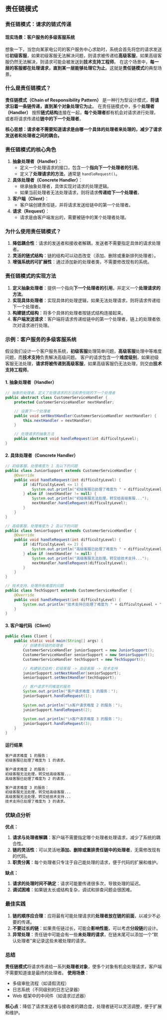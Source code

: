## 责任链模式

### 责任链模式：请求的链式传递

#### 现实场景：客户服务的多级客服系统

想象一下，当您向某家电公司的客户服务中心求助时，系统会首先将您的请求发送给**初级客服**，如果初级客服无法解决问题，则请求被传递给**高级客服**，如果高级客服仍然无法解决，则请求可能会被发送到**技术支持工程师**。
在这个场景中，**每一层的客服都在处理请求，直到某一层能够处理它为止**。这就是**责任链模式**的典型场景。

### 什么是责任链模式？

**责任链模式（Chain of Responsibility Pattern）** 是一种行为型设计模式，**将请求沿着一条链传递，直到某个对象处理它为止**。
在责任链模式中，多个**处理者（Handler）** 按照**链式结构**连接在一起，**每个处理者**都有机会对请求进行处理，或者将请求传递给**链中的下一个处理者**。

**核心思想：请求者不需要知道请求是由哪一个具体的处理者来处理的，减少了请求发送者和处理者之间的耦合。**

### 责任链模式的核心角色

1. **抽象处理者（Handler）**：
    - 定义一个处理请求的接口，包含一个**指向下一个处理者的引用**。
    - 定义了**处理请求的方法**，通常是 `handleRequest()`。
2. **具体处理者（Concrete Handler）**：
    - 继承抽象处理者，具体实现对请求的处理逻辑。
    - 如果当前处理者无法处理请求，则将请求**传递给下一个处理者**。
3. **客户端（Client）**：
    - 客户端创建责任链，并将请求发送给链中的第一个处理者。
4. **请求（Request）**：
    - 请求是由客户端发出的，需要被链中的某个处理者处理。

### 为什么使用责任链模式？

1. **降低耦合性**：请求的发送者和接收者解耦，发送者不需要指定具体的请求处理者。
2. **灵活的链式结构**：链的结构可以动态改变（添加、删除或重新排列处理者）。
3. **增强系统的可扩展性**：通过添加新的处理者类，不需要修改现有的系统。

### 责任链模式的实现方法

1. **定义抽象处理者**：提供一个指向**下一个处理者的引用**，并定义一个**处理请求的方法**。
2. **实现具体处理者**：实现具体的处理逻辑，如果无法处理请求，则将请求传递给下一个处理者。
3. **构建链式结构**：将多个具体的处理者按链式结构连接起来。
4. **客户端发送请求**：客户端将请求传递给链中的第一个处理者，链上的处理者依次对请求进行处理。

### 示例：客户服务的多级客服系统

假设我们设计一个客户服务系统，**初级客服**处理简单问题，**高级客服**处理中等难度问题，而**技术支持**负责解决高级问题。
客户的请求包含一个**难度级别**，如果初级客服无法处理，**请求将被传递到高级客服**，如果高级客服仍无法处理，则交由**技术支持工程师**。

#### 1. **抽象处理者（Handler）**

```java
// 抽象的处理者，定义了处理请求的方法和责任链的下一个处理者
public abstract class CustomerServiceHandler {
    protected CustomerServiceHandler nextHandler;

    // 设置下一个处理者
    public void setNextHandler(CustomerServiceHandler nextHandler) {
        this.nextHandler = nextHandler;
    }

    // 处理请求的抽象方法
    public abstract void handleRequest(int difficultyLevel);
}
```

#### 2. **具体处理者（Concrete Handler）**

```java
// 初级客服，处理难度为 1 及以下的问题
public class JuniorSupport extends CustomerServiceHandler {
    @Override
    public void handleRequest(int difficultyLevel) {
        if (difficultyLevel <= 1) {
            System.out.println("初级客服已处理了难度为 " + difficultyLevel + " 的请求。");
        } else if (nextHandler != null) {
            System.out.println("初级客服无法处理，转交给高级客服...");
            nextHandler.handleRequest(difficultyLevel);
        }
    }
}

// 高级客服，处理难度为 2 及以下的问题
public class SeniorSupport extends CustomerServiceHandler {
    @Override
    public void handleRequest(int difficultyLevel) {
        if (difficultyLevel <= 2) {
            System.out.println("高级客服已处理了难度为 " + difficultyLevel + " 的请求。");
        } else if (nextHandler != null) {
            System.out.println("高级客服无法处理，转交给技术支持...");
            nextHandler.handleRequest(difficultyLevel);
        }
    }
}

// 技术支持，处理所有难度的问题
public class TechSupport extends CustomerServiceHandler {
    @Override
    public void handleRequest(int difficultyLevel) {
        System.out.println("技术支持已处理了难度为 " + difficultyLevel + " 的请求。");
    }
}
```

#### 3. **客户端代码（Client）**

```java
public class Client {
    public static void main(String[] args) {
        // 创建责任链的处理者
        CustomerServiceHandler juniorSupport = new JuniorSupport();
        CustomerServiceHandler seniorSupport = new SeniorSupport();
        CustomerServiceHandler techSupport = new TechSupport();

        // 构建链式结构：初级客服 -> 高级客服 -> 技术支持
        juniorSupport.setNextHandler(seniorSupport);
        seniorSupport.setNextHandler(techSupport);

        // 客户请求不同难度的服务
        System.out.println("客户请求难度 1 的服务：");
        juniorSupport.handleRequest(1);
        
        System.out.println("\n客户请求难度 2 的服务：");
        juniorSupport.handleRequest(2);
        
        System.out.println("\n客户请求难度 3 的服务：");
        juniorSupport.handleRequest(3);
    }
}
```

#### 运行结果

```tex
客户请求难度 1 的服务：
初级客服已处理了难度为 1 的请求。

客户请求难度 2 的服务：
初级客服无法处理，转交给高级客服...
高级客服已处理了难度为 2 的请求。

客户请求难度 3 的服务：
初级客服无法处理，转交给高级客服...
高级客服无法处理，转交给技术支持...
技术支持已处理了难度为 3 的请求。
```

### 优缺点分析

**优点：**

1. **请求与处理者解耦**：客户端不需要指定哪个处理者处理请求，减少了系统的耦合性。
2. **链的灵活性**：可以灵活地**添加、删除或重排责任链中的处理者**，无需修改现有的代码。
3. **职责分离**：每个处理者只专注于自己能处理的请求，便于代码的扩展和维护。

**缺点：**

1. **请求的处理时间不确定**：请求可能要传递很多次，导致处理的延迟。
2. **调试困难**：如果链太长或结构复杂，调试和排查问题会很困难。

### 最佳实践

1. **链的顺序应合理**：应将最有可能处理请求的**处理者放在链的前面**，以减少不必要的传递。
2. **不要过长的链**：如果责任链过长，可能会**影响性能**，可以考虑**分段链**的设计。
3. **异常处理**：责任链中可能会有一些**未处理的请求**，在链末尾可以添加一个“默认处理者”来记录这些未被处理的请求。

### 总结

**责任链模式**将请求传递给一系列**处理者对象**，使多个对象有机会处理请求，客户端不需要知道谁是最终的处理者。
**使用场景**：

- 多级审批流程（如请假流程）
- 日志系统（不同级别的日志记录器）
- Web 框架中的中间件（如请求过滤器）

**核心点**：降低了请求发送者与接收者的耦合度，处理者链可以灵活调整，便于扩展和维护。

